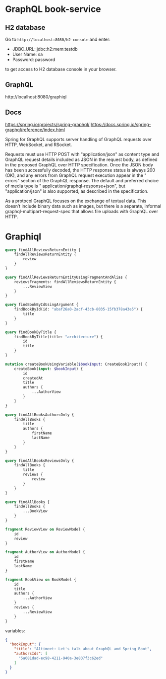 # GraphQL book-service

## H2 database

Go to `http://localhost:8080/h2-console` and enter:

* JDBC_URL: jdbc:h2:mem:testdb
* User Name: sa
* Password: password

to get access to H2 database console in your browser.

## GraphQL

http://localhost:8080/graphiql

## Docs

https://spring.io/projects/spring-graphql/
https://docs.spring.io/spring-graphql/reference/index.html

Spring for GraphQL supports server handling of GraphQL requests over HTTP, WebSocket, and RSocket.

Requests must use HTTP POST with "application/json" as content type and GraphQL request details included as JSON in the
request body, as defined in the proposed GraphQL over HTTP specification. Once the JSON body has been successfully
decoded, the HTTP response status is always 200 (OK), and any errors from GraphQL request execution appear in the "
errors" section of the GraphQL response. The default and preferred choice of media type is "
application/graphql-response+json", but "application/json" is also supported, as described in the specification.

As a protocol GraphQL focuses on the exchange of textual data. This doesn’t include binary data such as images, but
there is a separate, informal graphql-multipart-request-spec that allows file uploads with GraphQL over HTTP.

# Graphiql

```graphql
query findAllReviewsReturnEntity {
    findAllReviewsReturnEntity {
        review
    }
}

query findAllReviewsReturnEntityUsingFragmentAndAlias {
    reviewsFragments: findAllReviewsReturnEntity {
        ...ReviewView
    }
}

query findBookByIdUsingArgument {
    findBookById(id: "abaf26a0-2acf-43cb-8035-15fb378a43e5") {
        title
    }
}

query findBookByTitle {
    findBookByTitle(title: "architecture") {
        id
        title
    }
}

mutation createBookUsingVariable($bookInput: CreateBookInput!) {
    createBook(input: $bookInput) {
        id
        createdAt
        title
        authors {
            ...AuthorView
        }
    }
}

query findAllBooksAuthorsOnly {
    findAllBooks {
        title
        authors {
            firstName
            lastName
        }
    }
}

query findAllBooksReviewsOnly {
    findAllBooks {
        title
        reviews {
            review
        }
    }
}

query findAllBooks {
    findAllBooks {
        ...BookView
    }
}

fragment ReviewView on ReviewModel {
    id
    review
}

fragment AuthorView on AuthorModel {
    id
    firstName
    lastName
}

fragment BookView on BookModel {
    id
    title
    authors {
        ...AuthorView
    }
    reviews {
        ...ReviewView
    }
}
```

variables:

```json
{
  "bookInput": {
    "title": "Altimeet: Let's talk about GraphQL and Spring Boot",
    "authorsIds": [
      "5a681dad-ec98-4211-940a-3e837f3c62ed"
    ]
  }
}
```